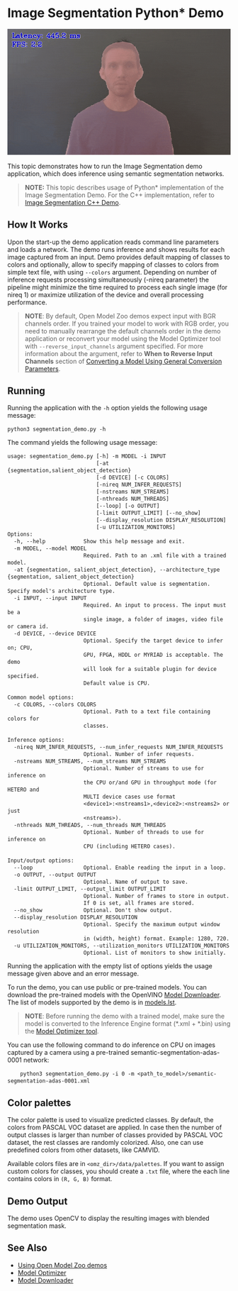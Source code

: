 # Image Segmentation Python\* Demo

![](../segmentation.gif)

This topic demonstrates how to run the Image Segmentation demo application, which does inference using semantic segmentation networks.

> **NOTE:** This topic describes usage of Python\* implementation of the Image Segmentation Demo. For the C++ implementation, refer to [Image Segmentation C++ Demo](../cpp/README.md).

## How It Works

Upon the start-up the demo application reads command line parameters and loads a network. The demo runs inference and shows results for each image captured from an input. Demo provides default mapping of classes to colors and optionally, allow to specify mapping of classes to colors from simple text file, with using `--colors` argument. Depending on number of inference requests processing simultaneously (-nireq parameter) the pipeline might minimize the time required to process each single image (for nireq 1) or maximize utilization of the device and overall processing performance.

> **NOTE**: By default, Open Model Zoo demos expect input with BGR channels order. If you trained your model to work with RGB order, you need to manually rearrange the default channels order in the demo application or reconvert your model using the Model Optimizer tool with `--reverse_input_channels` argument specified. For more information about the argument, refer to **When to Reverse Input Channels** section of [Converting a Model Using General Conversion Parameters](https://docs.openvinotoolkit.org/latest/_docs_MO_DG_prepare_model_convert_model_Converting_Model_General.html).

## Running

Running the application with the `-h` option yields the following usage message:

```
python3 segmentation_demo.py -h
```

The command yields the following usage message:

```
usage: segmentation_demo.py [-h] -m MODEL -i INPUT
                            [-at {segmentation,salient_object_detection}
                            [-d DEVICE] [-c COLORS]
                            [-nireq NUM_INFER_REQUESTS]
                            [-nstreams NUM_STREAMS]
                            [-nthreads NUM_THREADS]
                            [--loop] [-o OUTPUT]
                            [-limit OUTPUT_LIMIT] [--no_show]
                            [--display_resolution DISPLAY_RESOLUTION]
                            [-u UTILIZATION_MONITORS]
Options:
  -h, --help            Show this help message and exit.
  -m MODEL, --model MODEL
                        Required. Path to an .xml file with a trained model.
  -at {segmentation, salient_object_detection}, --architecture_type {segmentation, salient_object_detection}
                        Optional. Default value is segmentation. Specify model's architecture type.
  -i INPUT, --input INPUT
                        Required. An input to process. The input must be a
                        single image, a folder of images, video file or camera id.
  -d DEVICE, --device DEVICE
                        Optional. Specify the target device to infer on; CPU,
                        GPU, FPGA, HDDL or MYRIAD is acceptable. The demo
                        will look for a suitable plugin for device specified.
                        Default value is CPU.

Common model options:
  -c COLORS, --colors COLORS
                        Optional. Path to a text file containing colors for
                        classes.

Inference options:
  -nireq NUM_INFER_REQUESTS, --num_infer_requests NUM_INFER_REQUESTS
                        Optional. Number of infer requests.
  -nstreams NUM_STREAMS, --num_streams NUM_STREAMS
                        Optional. Number of streams to use for inference on
                        the CPU or/and GPU in throughput mode (for HETERO and
                        MULTI device cases use format
                        <device1>:<nstreams1>,<device2>:<nstreams2> or just
                        <nstreams>).
  -nthreads NUM_THREADS, --num_threads NUM_THREADS
                        Optional. Number of threads to use for inference on
                        CPU (including HETERO cases).

Input/output options:
  --loop                Optional. Enable reading the input in a loop.
  -o OUTPUT, --output OUTPUT
                        Optional. Name of output to save.
  -limit OUTPUT_LIMIT, --output_limit OUTPUT_LIMIT
                        Optional. Number of frames to store in output.
                        If 0 is set, all frames are stored.
  --no_show             Optional. Don't show output.
  --display_resolution DISPLAY_RESOLUTION
                        Optional. Specify the maximum output window resolution
                        in (width, height) format. Example: 1280, 720.
  -u UTILIZATION_MONITORS, --utilization_monitors UTILIZATION_MONITORS
                        Optional. List of monitors to show initially.
```

Running the application with the empty list of options yields the usage message given above and an error message.

To run the demo, you can use public or pre-trained models. You can download the pre-trained models with the OpenVINO [Model Downloader](../../../tools/downloader/README.md). The list of models supported by the demo is in [models.lst](./models.lst).

> **NOTE**: Before running the demo with a trained model, make sure the model is converted to the Inference Engine format (\*.xml + \*.bin) using the [Model Optimizer tool](https://docs.openvinotoolkit.org/latest/_docs_MO_DG_Deep_Learning_Model_Optimizer_DevGuide.html).


You can use the following command to do inference on CPU on images captured by a camera using a pre-trained semantic-segmentation-adas-0001 network:
```
    python3 segmentation_demo.py -i 0 -m <path_to_model>/semantic-segmentation-adas-0001.xml
```

## Color palettes

The color palette is used to visualize predicted classes. By default, the colors from PASCAL VOC dataset are applied. In case then the number of output classes is larger than number of classes provided by PASCAL VOC dataset, the rest classes are randomly colorized.
Also, one can use predefined colors from other datasets, like CAMVID.

Available colors files are in `<omz_dir>/data/palettes`.
If you want to assign custom colors for classes, you should create a `.txt` file, where the each line contains colors in `(R, G, B)` format.

## Demo Output

The demo uses OpenCV to display the resulting images with blended segmentation mask.


## See Also
* [Using Open Model Zoo demos](../../README.md)
* [Model Optimizer](https://docs.openvinotoolkit.org/latest/_docs_MO_DG_Deep_Learning_Model_Optimizer_DevGuide.html)
* [Model Downloader](../../../tools/downloader/README.md)
